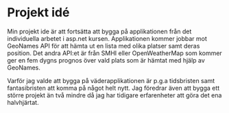 # Projekt idé

Min projekt ide är att fortsätta att bygga på applikationen från det individuella arbetet i asp.net kursen.
Applikationen kommer jobbar mot GeoNames API för att hämta ut en lista med olika platser samt deras position.
Det andra API:et är från SMHI eller OpenWeatherMap som kommer ger en fem dygns prognos över vald plats som är hämtat med hjälp av GeoNames.

Varför jag valde att bygga på väderapplikationen är p.g.a tidsbristen samt fantasibristen att komma på något helt nytt.
Jag föredrar även att bygga ett större projekt än två mindre då jag har tidigare erfarenheter att göra det ena halvhjärtat.

